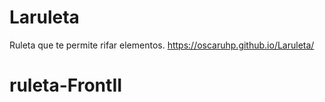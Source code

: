 # Laruleta
Ruleta que te permite rifar elementos.
https://oscaruhp.github.io/Laruleta/
# ruleta-FrontII
